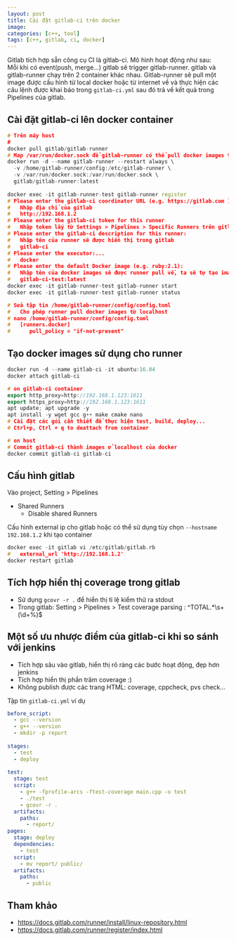 ```yaml
---
layout: post
title: Cài đặt gitlab-ci trên docker 
image: 
categories: [c++, tool]
tags: [c++, gitlab, ci, docker]
---
```


Gitlab tích hợp sẵn công cụ CI là gitlab-ci. Mô hình hoạt động như sau:  
Mỗi khi có event(push, merge...) gitlab sẽ trigger gitlab-runner. 
gitlab và gitlab-runner chạy trên 2 container khác nhau. Gitlab-runner sẽ pull một image 
được cấu hình từ local docker hoặc từ internet về và thực hiện các câu lệnh được khai báo trong 
`gitlab-ci.yml` sau đó trả về kết quả trong Pipelines của gitlab.

## Cài đặt gitlab-ci lên docker container
```cpp
# Trên máy host 
#
docker pull gitlab/gitlab-runner
# Map /var/run/docker.sock để gitlab-runner có thể pull docker images từ docker của host 
docker run -d --name gitlab-runner --restart always \
  -v /home/gitlab-runner/config:/etc/gitlab-runner \
  -v /var/run/docker.sock:/var/run/docker.sock \
  gitlab/gitlab-runner:latest
  
docker exec -it gitlab-runner-test gitlab-runner register
# Please enter the gitlab-ci coordinator URL (e.g. https://gitlab.com )
#   Nhập địa chỉ của gitlab 
#   http://192.168.1.2
# Please enter the gitlab-ci token for this runner
#   Nhập token lấy từ Settings > Pipelines > Specific Runners trên gitlab
# Please enter the gitlab-ci description for this runner:
#   Nhập tên của runner sẽ được hiển thị trong gitlab 
#   gitlab-ci
# Please enter the executor:...
#   docker
# Please enter the default Docker image (e.g. ruby:2.1):
#   Nhập tên của docker images sẽ được runner pull về, ta sẽ tự tạo image này trong localhost của docker 
#   gitlab-ci-test:latest
docker exec -it gitlab-runner-test gitlab-runner start
docker exec -it gitlab-runner-test gitlab-runner status

# Sửa tập tin /home/gitlab-runner/config/config.toml
#   Cho phép runner pull docker images từ localhost
# nano /home/gitlab-runner/config/config.toml
#   [runners.docker]
#      pull_policy = "if-not-present"
```

## Tạo docker images sử dụng cho runner  
```cpp
docker run -d --name gitlab-ci -it ubuntu:16.04
docker attach gitlab-ci

# on gitlab-ci container
export http_proxy=http://192.168.1.123:1611
export https_proxy=http://192.168.1.123:1611
apt update; apt upgrade -y
apt install -y wget gcc g++ make cmake nano
# Cài đặt các gói cần thiết để thực hiện test, build, deploy...
# Ctrl+p, Ctrl + q to deattach from container

# on host
# Commit gitlab-ci thành images ở localhost của docker 
docker commit gitlab-ci gitlab-ci
```

## Cấu hình gitlab
Vào project, Setting > Pipelines
- Shared Runners
  * Disable shared Runners

Cấu hình external ip cho gitlab hoặc có thể sử dụng tùy chọn `--hostname 192.168.1.2` 
khi tạo container
```cpp
docker exec -it gitlab vi /etc/gitlab/gitlab.rb
#   external_url 'http://192.168.1.2'
docker restart gitlab
```

## Tích hợp hiển thị coverage trong gitlab
- Sử dụng `gcovr -r .` để hiển thị tỉ lệ kiểm thử ra stdout
- Trong gitlab: Setting > Pipelines > Test coverage parsing : ^TOTAL.*\s+(\d+\%)$

## Một số ưu nhược điểm của gitlab-ci khi so sánh với jenkins  
- Tích hợp sâu vào gitlab, hiển thị rõ ràng các bước hoạt động, đẹp hơn jenkins
- Tích hợp hiển thị phần trăm coverage :)
- Không publish được các trang HTML: coverage, cppcheck, pvs check...

Tập tin `gitlab-ci.yml` ví dụ  
```yml
before_script:
  - gcc --version
  - g++ --version
  - mkdir -p report
  
stages:
  - test
  - deploy
  
test:
  stage: test
  script:
    - g++ -fprofile-arcs -ftest-coverage main.cpp -o test
    - ./test
    - gcovr -r .
  artifacts:
    paths:
      - report/
pages:
  stage: deploy
  dependencies:
    - test
  script:
    - mv report/ public/
  artifacts:
    paths:
      - public
```

## Tham khảo  
- https://docs.gitlab.com/runner/install/linux-repository.html
- https://docs.gitlab.com/runner/register/index.html


